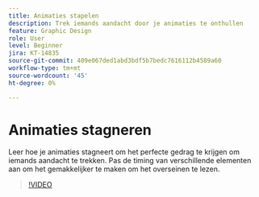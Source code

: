 ```yaml
---
title: Animaties stapelen
description: Trek iemands aandacht door je animaties te onthullen
feature: Graphic Design
role: User
level: Beginner
jira: KT-14835
source-git-commit: 409e067ded1abd3bdf5b7bedc7616112b4589a60
workflow-type: tm+mt
source-wordcount: '45'
ht-degree: 0%

---
```


# Animaties stagneren

Leer hoe je animaties stagneert om het perfecte gedrag te krijgen om iemands aandacht te trekken. Pas de timing van verschillende elementen aan om het gemakkelijker te maken om het overseinen te lezen.

>[!VIDEO](https://video.tv.adobe.com/v/3426981?quality=12&learn=on&hidetitle=true)
